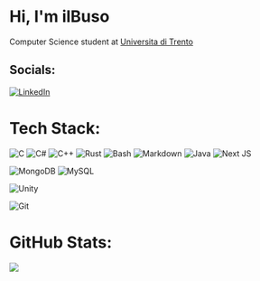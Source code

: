 # Hi, I'm ilBuso
Computer Science student at [Universita di Trento](https://www.unitn.it)

## Socials:
[![LinkedIn](https://img.shields.io/badge/LinkedIn-%230077B5.svg?logo=linkedin&logoColor=white)](https://linkedin.com/in/alessandro-busola) 

# Tech Stack:
![C](https://img.shields.io/badge/c-%2300599C.svg?style=for-the-badge&logo=c&logoColor=white) ![C#](https://img.shields.io/badge/c%23-%23239120.svg?style=for-the-badge&logo=csharp&logoColor=white) ![C++](https://img.shields.io/badge/c++-%2300599C.svg?style=for-the-badge&logo=c%2B%2B&logoColor=white) ![Rust](https://img.shields.io/badge/Rust-000000?style=for-the-badge&logo=rust&logoColor=white) ![Bash](https://img.shields.io/badge/GNU%20Bash-4EAA25?style=for-the-badge&logo=GNU%20Bash&logoColor=white) ![Markdown](https://img.shields.io/badge/markdown-%23000000.svg?style=for-the-badge&logo=markdown&logoColor=white) ![Java](https://img.shields.io/badge/java-%23ED8B00.svg?style=for-the-badge&logo=openjdk&logoColor=white) ![Next JS](https://img.shields.io/badge/Next-black?style=for-the-badge&logo=next.js&logoColor=white)

![MongoDB](https://img.shields.io/badge/MongoDB-%234ea94b.svg?style=for-the-badge&logo=mongodb&logoColor=white) ![MySQL](https://img.shields.io/badge/MySQL-005C84?style=for-the-badge&logo=mysql&logoColor=white)

![Unity](https://img.shields.io/badge/Unity-100000?style=for-the-badge&logo=unity&logoColor=white) 

![Git](https://img.shields.io/badge/GIT-E44C30?style=for-the-badge&logo=git&logoColor=white)

# GitHub Stats:
![](https://github-readme-stats.vercel.app/api/top-langs/?username=ilBuso&theme=default&hide_border=false&include_all_commits=false&count_private=false&layout=compact)
